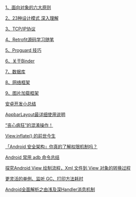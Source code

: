 [1、面向对象的六大原则](https://www.cnblogs.com/itfenqing/p/7750524.html)

[2、23种设计模式 深入理解](https://www.cnblogs.com/foryang/p/5849402.html)

[3、TCP/IP协议](https://blog.csdn.net/goodboy1881/article/details/665041)

[4、Retrofit源码学习随笔](https://www.jianshu.com/p/8b44a76197e1)

[5、Proguard 技巧](https://mp.weixin.qq.com/s/sFPnK_nvNQOWRK3rd3XnZw)

[6、关于Binder](https://www.jianshu.com/p/062a6e4f5cbe)

[7、数据库]()

[8、网络框架]()

[9、图片加载框架]()

[安卓开发小总结](https://www.jianshu.com/p/5fade3e20cef)

[AppbarLayout最详细使用说明](https://www.jianshu.com/p/94ceeb8bbf87)

[“丧心病狂”的混淆操作！](https://mp.weixin.qq.com/s?__biz=MzAxMTI4MTkwNQ==&mid=2650827210&idx=1&sn=6d0858db9b71650274dc1720843a8c17&chksm=80b7bd54b7c034429b2a79ed13db474a5b3221ac39ead8c15fda577efd573194f10fdfb68c32&mpshare=1&scene=23&srcid=#rd)

[View.inflate() 的前世今生](https://www.jianshu.com/p/342890fcf5c9)

[「Android 安全架构」你真的了解权限机制吗？](https://www.jianshu.com/p/a17c8bed79d9)

[Android 常用 adb 命令总结](https://www.cnblogs.com/bravesnail/articles/5850335.html)

[探究Android View 绘制流程，Xml 文件到 View 对象的转换过程](https://www.jianshu.com/p/eccd8ba87e8b)

[更灵活的单例、监听 GC、打印方法耗时](https://mp.weixin.qq.com/s?__biz=MzIwMTAzMTMxMg==&mid=2649497253&idx=2&sn=250b80fdab1e135c7ab5720a30222c04&chksm=8eec955ab99b1c4c5f3a2c2031c34aa61635140efe015c0135efa4cd43bd1a7327da6a0308a5&mpshare=1&scene=23&srcid=0728pumafdUtK5q194LoBQ6n&sharer_sharetime=1595897183636&sharer_shareid=90faf7dc0a3f3a045a59c3239c0185f4#rd)

[Android全面解析之由浅及深Handler消息机制](https://blog.csdn.net/weixin_43766753/article/details/108968666)

